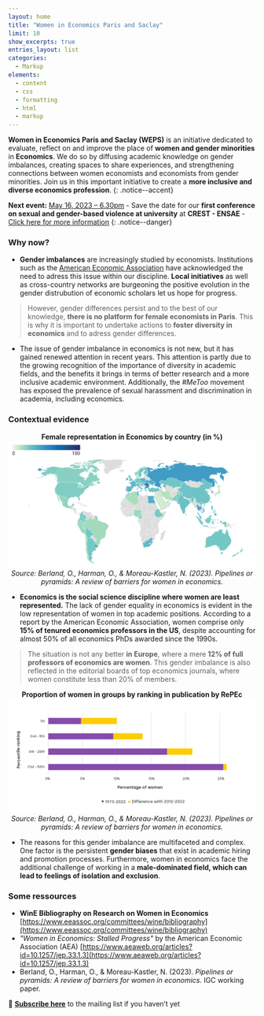 ```yaml
---
layout: home
title: "Women in Economics Paris and Saclay"
limit: 10
show_excerpts: true
entries_layout: list
categories:
  - Markup
elements:
  - content
  - css
  - formatting
  - html
  - markup  
---
```



 **Women in Economics Paris and Saclay (WEPS)** is an initiative dedicated to evaluate, reflect on and improve the place of **women and gender minorities** in **Economics**. We do so by diffusing academic knowledge on gender imbalances, creating spaces to share experiences, and strengthening connections between women economists and economists from gender minorities. Join us in this important initiative to create a **more inclusive and diverse economics profession**.
{: .notice--accent}

**Next event:** <ins>May 16, 2023 – 6.30pm</ins> - Save the date for our **first conference on sexual and gender-based violence at university** at **CREST - ENSAE** - [Click here for more information](https://weps-womeninecon.github.io/Webpage/events/)
{: .notice--danger}

 
### Why now? 
 
  * **Gender imbalances** are increasingly studied by economists. Institutions such as the [American Economic Association](https://www.aeaweb.org/about-aea/committees/cswep) have acknowledged the need to adress this issue within our discipline. **Local initiatives** as well as cross-country networks are burgeoning the positive evolution in the gender distrubution of economic scholars let us hope for progress. 


> However, gender differences persist and to the best of our knowledge, **there is no platform for female economists in Paris**. This is why it is important to undertake actions to **foster diversity in economics** and to adress gender differences. 


  * The issue of gender imbalance in economics is not new, but it has gained renewed attention in recent years. This attention is partly due to the growing recognition of the importance of diversity in academic fields, and the benefits it brings in terms of better research and a more inclusive academic environment. Additionally, the *#MeToo* movement has exposed the prevalence of sexual harassment and discrimination in academia, including economics.

### Contextual evidence


<p align="center">
  <strong>Female representation in Economics by country (in %)</strong>
  <img src="assets/map.png" alt="Map">
  <br>
  <em> Source: Berland, O., Harman, O., & Moreau-Kastler, N. (2023). Pipelines or pyramids: A review of barriers for women in economics.</em>
</p>

  * **Economics is the social science discipline where women are least represented.** The lack of gender equality in economics is evident in the low representation of women in top academic positions. According to a report by the American Economic Association, women comprise only **15% of tenured economics professors in the US**, despite accounting for almost 50% of all economics PhDs awarded since the 1990s. 

> The situation is not any better **in Europe**, where a mere **12% of full professors of economics are women**. This gender imbalance is also reflected in the editorial boards of top economics journals, where women constitute less than 20% of members.

<p align="center">
 <strong>Proportion of women in groups by ranking in publication by RePEc</strong>
    <br>
  <img src="assets/graph.png" alt="graph">
  <br>
  <em> Source:  Berland, O., Harman, O., & Moreau-Kastler, N. (2023). Pipelines or pyramids: A review of barriers for women in economics.</em> 
</p>

  * The reasons for this gender imbalance are multifaceted and complex. One factor is the persistent **gender biases** that exist in academic hiring and promotion processes. Furthermore, women in economics face the additional challenge of working in a **male-dominated field, which can lead to feelings of isolation and exclusion**.

### Some ressources

  - **WinE Bibliography on Research on Women in Economics** [https://www.eeassoc.org/committees/wine/bibliography](https://www.eeassoc.org/committees/wine/bibliography)
  - *"Women in Economics: Stalled Progress"* by the American Economic Association (AEA) [https://www.aeaweb.org/articles?id=10.1257/jep.33.1.3](https://www.aeaweb.org/articles?id=10.1257/jep.33.1.3)
  - Berland, O., Harman, O., & Moreau-Kastler, N. (2023). *Pipelines or pyramids: A review of barriers for women in economics.* IGC working paper.


🔔 **[Subscribe here](https://docs.google.com/forms/d/e/1FAIpQLSeGiRvHdq-_eL7PFWXI0oLYUMBkaFyGqTRAAOTwU-b3aM3PBg/viewform)** to the mailing list if you haven’t yet

 

